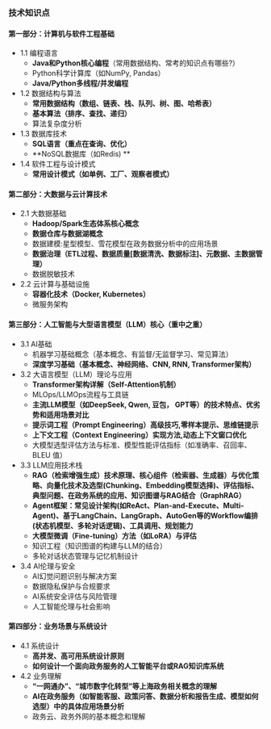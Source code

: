 ### 技术知识点

#### **第一部分：计算机与软件工程基础**
*   1.1 编程语言
    *   **Java和Python核心编程**（常用数据结构、常考的知识点有哪些?）
    *   Python科学计算库（如NumPy, Pandas）
    *   **Java/Python多线程/并发编程**
*   1.2 数据结构与算法
    *   **常用数据结构（数组、链表、栈、队列、树、图、哈希表）**
    *   **基本算法（排序、查找、递归）**
    *   算法复杂度分析
*   1.3 数据库技术
    *   **SQL语言（重点在查询、优化）**
    *   **NoSQL数据库（如Redis) **
*   1.4 软件工程与设计模式
    *   **常用设计模式（如单例、工厂、观察者模式）**

#### **第二部分：大数据与云计算技术**
*   2.1 大数据基础
    *   **Hadoop/Spark生态体系核心概念**
    *   **数据仓库与数据湖概念**
    *   数据建模:星型模型、雪花模型在政务数据分析中的应用场景
    *   **数据治理（ETL过程、数据质量[数据清洗、数据标注]、元数据、主数据管理）**
    *   数据脱敏技术
*   2.2 云计算与基础设施
    *   **容器化技术（Docker, Kubernetes）**
    *   微服务架构

#### **第三部分：人工智能与大型语言模型（LLM）核心（重中之重）**
*   3.1 AI基础
    *   机器学习基础概念（基本概念、有监督/无监督学习、常见算法）
    *   **深度学习基础（基本概念、神经网络、CNN, RNN, Transformer架构）**
*   3.2 大语言模型（LLM）理论与应用
    *   **Transformer架构详解（Self-Attention机制）**
    *   MLOps/LLMOps流程与工具链
    *   **主流LLM模型（如DeepSeek, Qwen, 豆包， GPT等）的技术特点、优劣势和适用场景对比**
    *   **提示词工程（Prompt Engineering）高级技巧,零样本提示、思维链提示**
    *   **上下文工程（Context Engineering）实现方法,动态上下文窗口优化**
    *   大模型选型评估方法与标准、模型性能评估指标（如准确率、召回率、BLEU 值）
*   3.3 LLM应用技术栈
    *   **RAG（检索增强生成）技术原理、核心组件（检索器、生成器）与优化策略、向量化技术及选型(Chunking、Embedding模型选择)、评估指标、典型问题、在政务系统的应用、知识图谱与RAG结合（GraphRAG）**
    *   **Agent框架：常见设计架构(如ReAct、Plan-and-Execute、Multi-Agent)、基于LangChain、LangGraph、AutoGen等的Workflow编排(状态机模型、多轮对话逻辑)、工具调用、规划能力**
    *   **大模型微调（Fine-tuning）方法（如LoRA）与评估**
    *   知识工程（知识图谱的构建与LLM的结合）
    *   多轮对话状态管理与记忆机制设计
*   3.4 AI伦理与安全
    *   AI幻觉问题识别与解决方案
    *   数据隐私保护与合规要求
    *   AI系统安全评估与风险管理
    *   人工智能伦理与社会影响

#### **第四部分：业务场景与系统设计**
*   4.1 系统设计
    *   **高并发、高可用系统设计原则**
    *   **如何设计一个面向政务服务的人工智能平台或RAG知识库系统**
*   4.2 业务理解
    *   **“一网通办”、“城市数字化转型”等上海政务相关概念的理解**
    *   **AI在政务服务（如智能客服、政策问答、数据分析和报告生成、模型如何选型）中的具体应用场景分析**
    *   政务云、政务外网的基本概念和理解